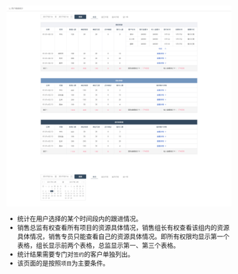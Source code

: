 ![](/assets/3销售端1.0_用户数据统计1.1.jpg)

- 统计在用户选择的某个时间段内的跟进情况。
- 销售总监有权查看所有项目的资源具体情况，销售组长有权查看该组内的资源具体情况，销售专员只能查看自己的资源具体情况。即所有权限均显示第一个表格，组长显示前两个表格，总监显示第一、第三个表格。
- 统计结果需要专门对`签约`的客户单独列出。
- 该页面的是按照`项目`为主要条件。
